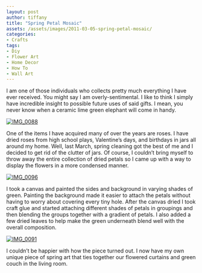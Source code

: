```yaml
---
layout: post
author: tiffany
title: "Spring Petal Mosaic"
assets: /assets/images/2011-03-05-spring-petal-mosaic/
categories: 
- Crafts
tags: 
- Diy
- Flower Art
- Home Decor
- How To
- Wall Art
---
```


I am one of those individuals who collects pretty much everything I have ever received. You might say I am overly-sentimental. I like to think I simply have incredible insight to possible future uses of said gifts. I mean, you never know when a ceramic lime green elephant will come in handy.

[![](jekyll_uploads/2011/03/IMG_0088-325x397.jpg "IMG_0088")](http://www.sweetpeonies.com/2011/03/spring-petal-mosaic/img_0088/)

One of the items I have acquired many of over the years are roses. I have dried roses from high school plays, Valentine’s days, and birthdays in jars all around my home. Well, last March, spring cleaning got the best of me and I decided to get rid of the clutter of jars. Of course, I couldn’t bring myself to throw away the entire collection of dried petals so I came up with a way to display the flowers in a more condensed manner.

[![](jekyll_uploads/2011/03/IMG_0096-575x431.jpg "IMG_0096")](http://www.sweetpeonies.com/2011/03/spring-petal-mosaic/img_0096/)

I took a canvas and painted the sides and background in varying shades of green. Painting the background made it easier to attach the petals without having to worry about covering every tiny hole. After the canvas dried I took craft glue and started attaching different shades of petals in groupings and then blending the groups together with a gradient of petals. I also added a few dried leaves to help make the green underneath blend well with the overall composition.

[![](jekyll_uploads/2011/03/IMG_0091-325x433.jpg "IMG_0091")](http://www.sweetpeonies.com/2011/03/spring-petal-mosaic/img_0091/)

I couldn’t be happier with how the piece turned out. I now have my own unique piece of spring art that ties together our flowered curtains and green couch in the living room.